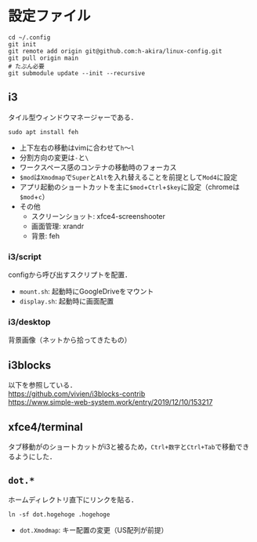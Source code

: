 # 設定ファイル
```
cd ~/.config
git init
git remote add origin git@github.com:h-akira/linux-config.git
git pull origin main
# たぶん必要
git submodule update --init --recursive
```

## i3
タイル型ウィンドウマネージャーである．
```
sudo apt install feh
```
- 上下左右の移動はvimに合わせて`h`〜`l`
- 分割方向の変更は`-`と`\`
- ワークスペース感のコンテナの移動時のフォーカス
- `$mod`は`Xmodmap`で`Super`と`Alt`を入れ替えることを前提として`Mod4`に設定
- アプリ起動のショートカットを主に`$mod`+`Ctrl`+`$key`に設定（chromeは`$mod`+`c`）
- その他
  - スクリーンショット: xfce4-screenshooter
  - 画面管理: xrandr
  - 背景: feh

### i3/script
configから呼び出すスクリプトを配置．
- `mount.sh`: 起動時にGoogleDriveをマウント
- `display.sh`: 起動時に画面配置

### i3/desktop
背景画像（ネットから拾ってきたもの）


## i3blocks
以下を参照している．  
https://github.com/vivien/i3blocks-contrib  
https://www.simple-web-system.work/entry/2019/12/10/153217

## xfce4/terminal
タブ移動がのショートカットがi3と被るため，`Ctrl+数字`と`Ctrl+Tab`で移動できるようにした．

## `dot.*`
ホームディレクトリ直下にリンクを貼る．
```
ln -sf dot.hogehoge .hogehoge
```
- `dot.Xmodmap`: キー配置の変更（US配列が前提）
